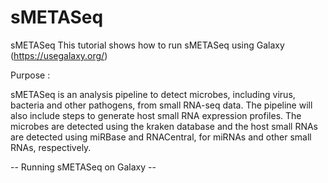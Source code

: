 # sMETASeq
sMETASeq
This tutorial shows how to run sMETASeq using Galaxy (https://usegalaxy.org/)

Purpose :

sMETASeq is an analysis pipeline to detect microbes, including virus, bacteria and other pathogens, from small RNA-seq data. The pipeline will also include steps to generate host small RNA expression profiles. The microbes are detected using the kraken database and the host small RNAs are detected using miRBase and RNACentral, for miRNAs and other small RNAs, respectively. 


-- Running sMETASeq on Galaxy --
